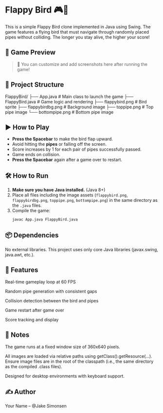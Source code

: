 # Flappy Bird 🎮🐤

This is a simple Flappy Bird clone implemented in Java using Swing. The game features a flying bird that must navigate through randomly placed pipes without colliding. The longer you stay alive, the higher your score!

## 📸 Game Preview

> 🚧 You can customize and add screenshots here after running the game!

## 📁 Project Structure
FlappyBird/
├── App.java # Main class to launch the game
├── FlappyBird.java # Game logic and rendering
├── flappybird.png # Bird sprite
├── flappybirdbg.png # Background image
├── toppipe.png # Top pipe image
└── bottompipe.png # Bottom pipe image

## ▶️ How to Play

- **Press the Spacebar** to make the bird flap upward.
- Avoid hitting the **pipes** or falling off the screen.
- Score increases by 1 for each pair of pipes successfully passed.
- Game ends on collision.
- **Press the Spacebar** again after a game over to restart.

## 🛠️ How to Run

1. **Make sure you have Java installed.** (Java 8+)
2. Place all files including the image assets (`flappybird.png`, `flappybirdbg.png`, `toppipe.png`, `bottompipe.png`) in the same directory as the `.java` files.
3. Compile the game:
   ```bash
   javac App.java FlappyBird.java

## 📦 Dependencies
No external libraries. This project uses only core Java libraries (javax.swing, java.awt, etc.).

## 🧠 Features
Real-time gameplay loop at 60 FPS

Random pipe generation with consistent gaps

Collision detection between the bird and pipes

Game restart after game over

Score tracking and display

## 📌 Notes
The game runs at a fixed window size of 360x640 pixels.

All images are loaded via relative paths using getClass().getResource(...). Ensure image files are in the root of the classpath (i.e., the same directory as the compiled .class files).

Designed for desktop environments with keyboard support.

## ✍️ Author
Your Name – @Jake Simonsen
